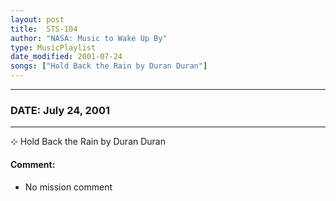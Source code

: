 ```yaml
---
layout: post
title:  STS-104
author: "NASA: Music to Wake Up By"
type: MusicPlaylist
date_modified: 2001-07-24
songs: ["Hold Back the Rain by Duran Duran"]
---
```


----
### DATE: July 24, 2001
----
⊹ Hold Back the Rain by Duran Duran

#### Comment:
* No mission comment



<br/>
<center>
	<a target="_blank"
	   href="https://twitter.com/intent/tweet?hashtags=Space,NASA,Playlist,NASAWakeupCalls,SpaceProgram&text={{ page.author}}, '{{ page.songs.first }}' {{ page.title }}, {{ page.date | date: '%B %d, %Y' }}. {{ site.url }}{{ page.url }} @nasawakeupcalls">
	   <i class="fab fa-twitter" alt="Tweet this page" style="font-size: 1.3em;"></i>
	</a>
	&nbsp; 	<i class="fas fa-user-astronaut" style="font-size: 1.5em;"></i> &nbsp;
    <a type="amzn" search="'Hold Back the Rain by Duran Duran'" category="popular music">
        <i class="fab fa-amazon" style="font-size: 1.3em;"></i>
    </a>
</center>
